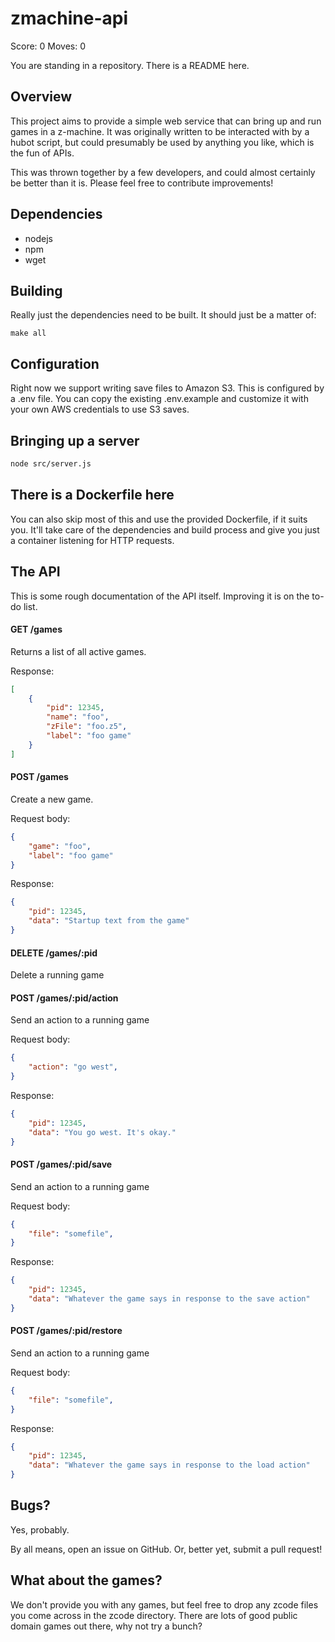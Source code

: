 zmachine-api
==================
Score: 0		Moves: 0

You are standing in a repository. There is a README here.


Overview
--------
This project aims to provide a simple web service that can bring up and run
games in a z-machine. It was originally written to be interacted with by a hubot
script, but could presumably be used by anything you like, which is the fun of
APIs.

This was thrown together by a few developers, and could almost certainly be
better than it is. Please feel free to contribute improvements!

Dependencies
------------
- nodejs
- npm
- wget

Building
--------
Really just the dependencies need to be built. It should just be a matter of:
```
make all
```

Configuration
-------------
Right now we support writing save files to Amazon S3. This is configured by a
.env file. You can copy the existing .env.example and customize it with your own
AWS credentials to use S3 saves.

Bringing up a server
--------------------
```bash
node src/server.js
```

There is a Dockerfile here
--------------------------
You can also skip most of this and use the provided Dockerfile, if it suits you.
It'll take care of the dependencies and build process and give you just a
container listening for HTTP requests.

The API
-------
This is some rough documentation of the API itself. Improving it is on the to-do list.

#### GET /games
Returns a list of all active games.

Response:
```json
[
    {
        "pid": 12345,
        "name": "foo",
        "zFile": "foo.z5",
        "label": "foo game"
    }
]
```

#### POST /games
Create a new game.

Request body:
```json
{
    "game": "foo",
    "label": "foo game"
}
```

Response:
```json
{
    "pid": 12345,
    "data": "Startup text from the game"
}
```

#### DELETE /games/:pid
Delete a running game

#### POST /games/:pid/action
Send an action to a running game

Request body:
```json
{
    "action": "go west",
}
```

Response:
```json
{
    "pid": 12345,
    "data": "You go west. It's okay."
}
```

#### POST /games/:pid/save
Send an action to a running game

Request body:
```json
{
    "file": "somefile",
}
```

Response:
```json
{
    "pid": 12345,
    "data": "Whatever the game says in response to the save action"
}
```

#### POST /games/:pid/restore
Send an action to a running game

Request body:
```json
{
    "file": "somefile",
}
```

Response:
```json
{
    "pid": 12345,
    "data": "Whatever the game says in response to the load action"
}
```

Bugs?
-----
Yes, probably.

By all means, open an issue on GitHub. Or, better yet, submit a pull request!

What about the games?
---------------------
We don't provide you with any games, but feel free to drop any zcode files you
come across in the zcode directory. There are lots of good public domain games
out there, why not try a bunch?
